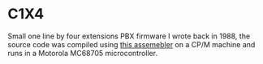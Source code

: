 # C1X4
Small one line by four extensions PBX firmware I wrote back in 1988, the source code was compiled using [this assemebler](https://github.com/rodablo/museum_CROSS05P) on a CP/M machine and runs in a Motorola MC68705 microcontroller.
